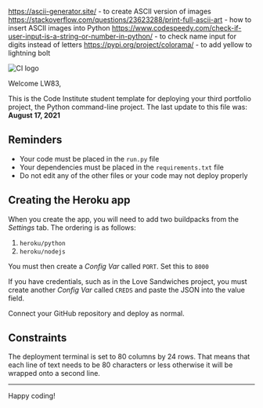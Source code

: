 https://ascii-generator.site/ - to create ASCII version of images
https://stackoverflow.com/questions/23623288/print-full-ascii-art - how to insert ASCII images into Python
https://www.codespeedy.com/check-if-user-input-is-a-string-or-number-in-python/ - to check name input for digits instead of letters
https://pypi.org/project/colorama/ - to add yellow to lightning bolt




![CI logo](https://codeinstitute.s3.amazonaws.com/fullstack/ci_logo_small.png)

Welcome LW83,

This is the Code Institute student template for deploying your third portfolio project, the Python command-line project. The last update to this file was: **August 17, 2021**

## Reminders

* Your code must be placed in the `run.py` file
* Your dependencies must be placed in the `requirements.txt` file
* Do not edit any of the other files or your code may not deploy properly

## Creating the Heroku app

When you create the app, you will need to add two buildpacks from the _Settings_ tab. The ordering is as follows:

1. `heroku/python`
2. `heroku/nodejs`

You must then create a _Config Var_ called `PORT`. Set this to `8000`

If you have credentials, such as in the Love Sandwiches project, you must create another _Config Var_ called `CREDS` and paste the JSON into the value field.

Connect your GitHub repository and deploy as normal.

## Constraints

The deployment terminal is set to 80 columns by 24 rows. That means that each line of text needs to be 80 characters or less otherwise it will be wrapped onto a second line.

-----
Happy coding!